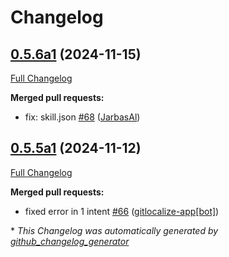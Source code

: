 # Changelog

## [0.5.6a1](https://github.com/OpenVoiceOS/ovos-skill-wikipedia/tree/0.5.6a1) (2024-11-15)

[Full Changelog](https://github.com/OpenVoiceOS/ovos-skill-wikipedia/compare/0.5.5a1...0.5.6a1)

**Merged pull requests:**

- fix: skill.json [\#68](https://github.com/OpenVoiceOS/ovos-skill-wikipedia/pull/68) ([JarbasAl](https://github.com/JarbasAl))

## [0.5.5a1](https://github.com/OpenVoiceOS/ovos-skill-wikipedia/tree/0.5.5a1) (2024-11-12)

[Full Changelog](https://github.com/OpenVoiceOS/ovos-skill-wikipedia/compare/0.5.4...0.5.5a1)

**Merged pull requests:**

- fixed error in 1 intent [\#66](https://github.com/OpenVoiceOS/ovos-skill-wikipedia/pull/66) ([gitlocalize-app[bot]](https://github.com/apps/gitlocalize-app))



\* *This Changelog was automatically generated by [github_changelog_generator](https://github.com/github-changelog-generator/github-changelog-generator)*
